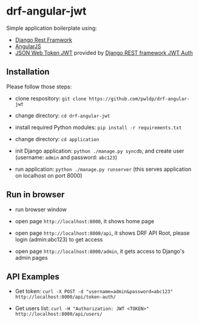 drf-angular-jwt
===============

Simple application boilerplate using: 

* [Django Rest Framwork](http://www.django-rest-framework.org/)
* [AngularJS](https://angularjs.org/)
* [JSON Web Token JWT](https://auth0.com/blog/2014/01/07/angularjs-authentication-with-cookies-vs-token/) provided by [Django REST framework JWT Auth](https://github.com/GetBlimp/django-rest-framework-jwt)


## Installation

Please follow those steps: 

* clone respository: ```git clone https://github.com/pwldp/drf-angular-jwt```

* change directory: ```cd drf-angular-jwt```

* install required Python modules: ```pip install -r requirements.txt```

* change directory: ```cd application```

* init Django application: ```python ./manage.py syncdb```, and create user (username: ```admin``` and password: ```abc123```)

* run application: ```python ./manage.py runserver``` (this serves application on localhost on port 8000)




## Run in browser

* run browser window

* open page ```http://localhost:8000```, it shows home page

* open page ```http://localhost:8000/api```, it shows DRF API Root, please login (admin:abc123) to get access

* open page ```http://localhost:8000/admin```, it gets access to Django's admin pages



## API Examples


* Get token:
```curl -X POST -d "username=admin&password=abc123" http://localhost:8000/api/token-auth/```


* Get users list:
```curl -H "Authorization: JWT <TOKEN>" http://localhost:8000/api/users/```


